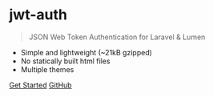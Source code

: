 # jwt-auth

> JSON Web Token Authentication for Laravel & Lumen

- Simple and lightweight (~21kB gzipped)
- No statically built html files
- Multiple themes

[Get Started](laravel-installation.md)
[GitHub](https://github.com/tymondesigns/jwt-auth)

